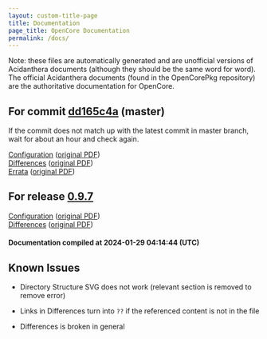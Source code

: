 ```yaml
---
layout: custom-title-page
title: Documentation
page_title: OpenCore Documentation
permalink: /docs/
---
```

Note: these files are automatically generated and are unofficial versions of Acidanthera documents (although they should be the same word for word). The official Acidanthera documents (found in the OpenCorePkg repository) are the authoritative documentation for OpenCore.

## For commit [dd165c4a](https://github.com/acidanthera/OpenCorePkg/tree/dd165c4aa492b590ebc10450828c6cf478f023c2) (master)

If the commit does not match up with the latest commit in master branch, wait for about an hour and check again.

[Configuration](latest/Configuration.html) ([original PDF](https://github.com/acidanthera/OpenCorePkg/blob/dd165c4aa492b590ebc10450828c6cf478f023c2/Docs/Configuration.pdf))
<br>
[Differences](latest/Differences.html) ([original PDF](https://github.com/acidanthera/OpenCorePkg/blob/dd165c4aa492b590ebc10450828c6cf478f023c2/Docs/Differences/Differences.pdf))
<br>
[Errata](latest/Errata.html) ([original PDF](https://github.com/acidanthera/OpenCorePkg/blob/dd165c4aa492b590ebc10450828c6cf478f023c2/Docs/Errata/Errata.pdf))

## For release [0.9.7](https://github.com/acidanthera/OpenCorePkg/tree/0.9.7)

[Configuration](release/Configuration.html) ([original PDF](https://github.com/acidanthera/OpenCorePkg/blob/0.9.7/Docs/Configuration.pdf))
<br>
[Differences](release/Differences.html) ([original PDF](https://github.com/acidanthera/OpenCorePkg/blob/0.9.7/Docs/Differences/Differences.pdf))

#### Documentation compiled at 2024-01-29 04:14:44 (UTC)

## Known Issues

* Directory Structure SVG does not work (relevant section is removed to remove error)

* Links in Differences turn into `??` if the referenced content is not in the file

* Differences is broken in general
